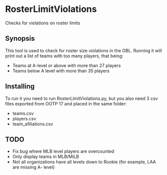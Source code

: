 # RosterLimitViolations
Checks for violations on roster limits

## Synopsis
This tool is used to check for roster size violations in the OBL.
Running it will print out a list of teams with too many players, that being:

- Teams at A-level or above with more than 27 players
- Teams below A level with more than 35 players

## Installing
To run it you need to run RosterLimitViolations.py, but you also need 3 csv
files exported from OOTP 17 and placed in the same folder:

- teams.csv
- players.csv
- team_afiliations.csv


## TODO

- Fix bug where MLB level players are overcounted
- Only display teams in MLB/MiLB
- Not all organizations have all levels down to Rookie (for example, LAA are missing
A- level)
